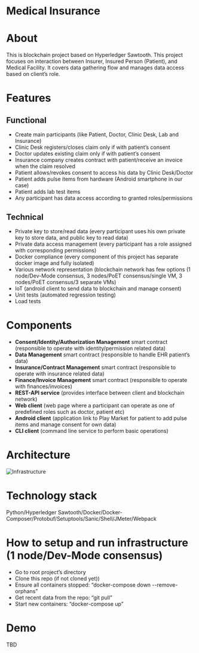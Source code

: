 # Medical Insurance

# About

This is blockchain project based on Hyperledger Sawtooth. This project focuses on interaction between Insurer, 
Insured Person (Patient), and Medical Facility. It covers data gathering flow and manages data access based on 
client’s role.

# Features

## Functional

- Create main participants (like Patient, Doctor, Clinic Desk, Lab and Insurance)
- Clinic Desk registers/closes claim only if with patient’s consent
- Doctor updates existing claim only if with patient’s consent
- Insurance company creates contract with patient/receive an invoice when the claim resolved
- Patient allows/revokes consent to access his data by Clinic Desk/Doctor
- Patient adds pulse items from hardware (Android smartphone in our case)
- Patient adds lab test items
- Any participant has data access according to granted roles/permissions

## Technical

- Private key to store/read data (every participant uses his own private key to store data, and public key to read data)
- Private data access management (every participant has a role assigned with corresponding permissions)
- Docker compliance (every component of this project has separate docker image and fully isolated)
- Various network representation (blockchain network has few options (1 node/Dev-Mode consensus, 3 nodes/PoET consensus/single VM, 3 nodes/PoET consensus/3 separate VMs)
- IoT (android client to send data to blockchain and manage consent)
- Unit tests (automated regression testing)
- Load tests

# Components

- **Consent/Identity/Authorization Management** smart contract (responsible to operate with identity/permission related data)
- **Data Management** smart contract (responsible to handle EHR patient’s data)
- **Insurance/Contract Management** smart contract (responsible to operate with insurance related data)
- **Finance/Invoice Management** smart contract (responsible to operate with finances/invoices)
- **REST-API service** (provides interface between client and blockchain network)
- **Web client** (web page where a participant can operate as one of predefined roles such as doctor, patient etc)
- **Android client** (application link to Play Market for patient to add pulse items and manage consent for own data)
- **CLI client** (command line service to perform basic operations)

# Architecture

![Infrastructure](https://github.com/hyperledger-labs/sawtooth-healthcare/blob/master/MedicalInsurance.png)

# Technology stack

Python/Hyperledger Sawtooth/Docker/Docker-Composer/Protobuf/Setuptools/Sanic/Shell/JMeter/Webpack

# How to setup and run infrastructure (1 node/Dev-Mode consensus)

- Go to root project’s directory
- Clone this repo (if not cloned yet))
- Ensure all containers stopped: “docker-compose down --remove-orphans”
- Get recent data from the repo: “git pull”
- Start new containers: “docker-compose up”

# Demo

TBD
